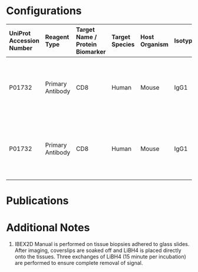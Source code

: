 # Configurations

| UniProt Accession Number   | Reagent Type     | Target Name / Protein Biomarker   | Target Species   | Host Organism   | Isotype   | Clonality   | Vendor    |   Catalog Number | Conjugate   | RRID       | Availability   | Method        | Tissue Preservation   | Target Tissue   | Tissue State              | Detergent         | Antigen Retrieval Conditions                                       | Dye Inactivation Conditions                                      | Recommend   | Agree               | Disagree   | Contributor         | Notes       |
|:---------------------------|:-----------------|:----------------------------------|:-----------------|:----------------|:----------|:------------|:----------|-----------------:|:------------|:-----------|:---------------|:--------------|:----------------------|:----------------|:--------------------------|:------------------|:-------------------------------------------------------------------|:-----------------------------------------------------------------|:------------|:--------------------|:-----------|:--------------------|:------------|
| P01732                     | Primary Antibody | CD8                               | Human            | Mouse           | IgG1      | C8/144B     | BioLegend |           372906 | AF647       | AB_2650712 | Stock          | IBEX2D Manual | FFPE                  | Liver           | Metastatic Ovarian Cancer | 0.3% Triton-X-100 | pH 9.5 for 15 minutes in a pressure cooker (Borg Decloaker BD1000) | 1 mg/ml LiBH4 15 minutes (3 exchanges for a total of 45 minutes) | Yes         | 0000-0001-9561-4256 | NA         | 0000-0001-9561-4256 | [1](#notes) |
| P01732                     | Primary Antibody | CD8                               | Human            | Mouse           | IgG1      | C8/144B     | BioLegend |           372906 | AF647       | AB_2650712 | Stock          | IBEX2D Manual | FFPE                  | Tonsil          | Metastatic Ovarian Cancer | 0.3% Triton-X-100 | pH 9.5 for 15 minutes in a pressure cooker (Borg Decloaker BD1000) | 1 mg/ml LiBH4 15 minutes (3 exchanges for a total of 45 minutes) | Yes         | 0000-0001-9561-4256 | NA         | 0000-0001-9561-4256 | [1](#notes) |

# Publications



# Additional Notes

<a name="notes"></a>
1. IBEX2D Manual is performed on tissue biopsies adhered to glass slides. After imaging, coverslips are soaked off and LiBH4 is placed directly onto the tissues. Three exchanges of LiBH4 (15 minute per incubation) are performed to ensure complete removal of signal.
